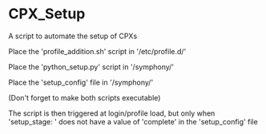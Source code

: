 # CPX_Setup

A script to automate the setup of CPXs

Place the 'profile_addition.sh' script in '/etc/profile.d/'

Place the 'python_setup.py'     script in '/symphony/'

Place the 'setup_config'        file   in '/symphony/'

(Don't forget to make both scripts executable)

The script is then triggered at login/profile load, but only when 'setup_stage: ' does not have a value of 'complete' in the 'setup_config' file
